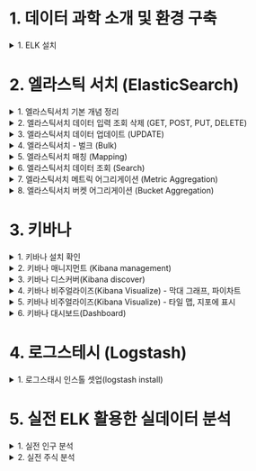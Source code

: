 
# 1. 데이터 과학 소개 및 환경 구축 

<details> <summary> 1. ELK 설치</summary>

## 1. ELK 설치

### 설치
```
brew install elastic/tap/kibana-full
brew install elastic/tap/elasticsearch-full
brew install elastic/tap/filebeat-full
brew install elastic/tap/logstash-full
```

### 서비스 실행
```
brew services start elastic/tap/kibana-full
brew services start elastic/tap/elasticsearch-full
brew services start elastic/tap/filebeat-full
brew services start elastic/tap/logstash-full
```

### ElasticSearch 실행 확인
- localhost:9200 접속


</details>

# 2. 엘라스틱 서치 (ElasticSearch)

<details> <summary> 1. 엘라스틱서치 기본 개념 정리 </summary>

## 1. 엘라스틱서치 기본 개념 정리

![image](https://user-images.githubusercontent.com/28394879/142723353-96101d05-1892-4c90-bb43-22ef28343a5b.png)

- 왼쪽 데이터 형태로 들어왔을 때 엘라스틱 서치는 오른쪽 테이블 형태로 저장을 한다. 

### elastic search vs relational DB

![image](https://user-images.githubusercontent.com/28394879/142723405-0155e63a-e55a-44fc-ac53-b98643e9c6e2.png)

- 구글링을 할때 Text단위로 검색하는 것을 가정했을때 Elastic search를 사용했을 경우 훨씬 빠르게 데이터를 가져올 수 있다. 

### elastic search data structure 

![image](https://user-images.githubusercontent.com/28394879/142723499-fd98d73e-79f5-4796-b762-d4635af2481e.png)

- index 안에 type을 갖는다.
- type안에 여러개의 document를 갖는다.
- document들은 같은 property를 갖고 있는다. 

### elastic search vs relational DB 용어 차이
![image](https://user-images.githubusercontent.com/28394879/142723564-1c4b324b-dee6-48aa-9370-3f4fd14cbbd2.png)

![image](https://user-images.githubusercontent.com/28394879/142723595-7490990d-7de9-4a85-9c40-a1be17a5e750.png)
- Elastic Search는 REST API를 사용한다. 

![image](https://user-images.githubusercontent.com/28394879/142723609-be8f9292-c04c-4b0a-b7a7-41cebd693b77.png)

</details>

<details> <summary> 2. 엘라스틱서치 데이터 입력 조회 삭제 (GET, POST, PUT, DELETE) </summary>

## 2. 엘라스틱서치 데이터 입력 조회 삭제 (GET, POST, PUT, DELETE)

1. classes index가 있는지 조회 (아직은 생성안해서 조회 안되는게 맞음)
`curl -XGET http://localhost:9200/classes` 
2. 조회할 때 이쁘게 보기 
`curl -XGET http://localhost:9200/classes?pretty`  
3. index가 없다는 것을 확인했으니, 인덱스 생성 해보자.
`curl -XPUT http://localhost:9200/classes`
4. 생성된것을 조회
`curl -XGET http://localhost:9200/classes?pretty`    
```
{
  "classes" : {
    "aliases" : { },
    "mappings" : { },
    "settings" : {
      "index" : {
        "routing" : {
          "allocation" : {
            "include" : {
              "_tier_preference" : "data_content"
            }
          }
        },
        "number_of_shards" : "1",
        "provided_name" : "classes",
        "creation_date" : "1637410676372",
        "number_of_replicas" : "1",
        "uuid" : "sTOr1fWFTIe0JKaThOQ4LQ",
        "version" : {
          "created" : "7150299"
        }
      }
    }
  }
}
```
5. 생성한 index 지우기 
`curl -XDELETE http://localhost:9200/classes`
6. document 생성하기
```
curl -XPOST http://localhost:9200/classes/class/1/ -H 'Content-Type: application/json'  -d '
{"title":"Algorithm", "professor":"John"}'
```
index가 생성된 상태에서 해도 되고, 생성안된 상태에서 해도 된다.  
index를 생성 안된상태에서 하면, 알아서 index 생성까지 해준다.

7. 생성된것을 조회 
`curl -XGET http://localhost:9200/classes?pretty`    
**결과**  
```
{
  "classes" : {
    "aliases" : { },
    "mappings" : {
      "properties" : {
        "professor" : {
          "type" : "text",
          "fields" : {
            "keyword" : {
              "type" : "keyword",
              "ignore_above" : 256
            }
          }
        },
        "title" : {
          "type" : "text",
          "fields" : {
            "keyword" : {
              "type" : "keyword",
              "ignore_above" : 256
            }
          }
        }
      }
    },
    "settings" : {
      "index" : {
        "routing" : {
          "allocation" : {
            "include" : {
              "_tier_preference" : "data_content"
            }
          }
        },
        "number_of_shards" : "1",
        "provided_name" : "classes",
        "creation_date" : "1637411566405",
        "number_of_replicas" : "1",
        "uuid" : "HCTipXo6Stqya6SKmAXlsw",
        "version" : {
          "created" : "7150299"
        }
      }
    }
  }
}
``` 

8. json파일로 document 생성 
`curl -XPOST http://localhost:9200/classes/class/1/ -H 'Content-Type: application/json' -d @oneclass.json` 




</details>

<details> <summary> 3. 엘라스틱서치 데이터 업데이트 (UPDATE) </summary>

## 3. 엘라스틱서치 데이터 업데이트 (UPDATE)

1. 업데이트할 데이터를 위해서 document 생성
```
curl -XPOST http://localhost:9200/classes/class/1/ -H 'Content-Type: application/json' -d '{"title": "Algorithm", "professor": "John"}'
``` 

2. 1학점이라는 필드를 추가
```
curl -XPOST http://localhost:9200/classes/class/1/_update -H 'Content-Type: application/json' -d '{"doc" : {"unit" : 1}}'
``` 

3. 추가 된 것 확인
```
curl -XGET http://localhost:9200/classes/class/1?pretty
``` 

4. 학점을 1에서 2로 수정
```
curl -XPOST http://localhost:9200/classes/class/1/_update -H 'Content-Type: application/json' -d '{"doc" : {"unit" : 2}}'
```

5. 학점에 script로 +5 시키기
```
curl -XPOST http://localhost:9200/classes/class/1/_update -H 'Content-Type: application/json' -d '{"script": "ctx._source.unit += 5"}'
```

</details>

<details> <summary> 4. 엘라스틱서치 - 벌크 (Bulk) </summary>

## 4. 엘라스틱서치 - 벌크 (Bulk)

1. CLASSES.JSON 을 bulk
```
curl -XPOST http://localhost:9200/_bulk --data-binary  @classes.json -H 'Content-Type: application/json'
``` 

2. bulk 확인 
```
curl -XGET http://localhost:9200/classes/class/2?pretty
```

</details>

<details> <summary> 5. 엘라스틱서치 매칭 (Mapping) </summary>

## 5. 엘라스틱서치 매칭 (Mapping)

- 매핑은 데이터베이스의 스키마와 동일하다. 
- 엘라스틱서치는 매핑없이도 insert 할 수 있다. 
- 실제 일할때는 매핑 없이 데이터를 넣는것은 상당히 위험한 일이다. 
  - 매핑이 없다면 날짜를 문자열로 인식할 수 있다. 
  - 매핑이 없다면 숫자를 넣을때도 문자열로 인식할 수 있다. 
  - 그렇다면, 평균을 낼 때도 문자열로 인식되면 잘 안될 수 있다. 
- 데이터를 넣을때에는 매핑을 먼저 추가해야 된다. 


1. 인덱스 생성
```
curl -XPUT 'http://localhost:9200/classes'
``` 
2. 매핑 생성
```
curl -XPUT 'http://localhost:9200/classes/class/_mapping' -H 'Content-Type: application/json' -d @classesRating_mapping.json
``` 
3. CLASSES.JSON 을 bulk
```
curl -XPOST http://localhost:9200/_bulk --data-binary  @classes.json -H 'Content-Type: application/json'
``` 
4. bulk 확인 
```
curl -XGET http://localhost:9200/classes/class/2?pretty
```
- 지금 실습에서는 mapping없이 bulk했을 때와의 차이점은 크게 없는 것 같다. (데이터 형식을 생각보다 알아서 잘 매칭해주는 듯함)
- 하지만, 데이터형식을 언제 다르게 해줄지 모르니, 항상 mapping을 먼저 생성해주는 것이 좋은 것 같다. 

</details>

<details> <summary> 6. 엘라스틱서치 데이터 조회 (Search) </summary>

## 6. 엘라스틱서치 데이터 조회 (Search)

1. 데이터 생성
```
curl -XPOST http://localhost:9200/_bulk --data-binary @simple_basketball.json -H 'Content-Type: application/json'
``` 

2. 데이터 확인
```
curl -XGET http://localhost:9200/basketball/record/_search?pretty
``` 

3. uri옵션으로 데이터 확인
```
curl -XGET http://localhost:9200/basketball/record/_search?q=points:30&pretty
```  

4. REQUEST BODY 로 데이터 확인 
```
curl -XGET http://localhost:9200/basketball/record/_search?pretty -H 'Content-Type: application/json' -d '
{ 
  "query": {
    "term" : {"points": 30}
  }
}'
``` 

</details>

<details> <summary> 7. 엘라스틱서치 메트릭 어그리게이션 (Metric Aggregation) </summary>

## 7. 엘라스틱서치 메트릭 어그리게이션 (Metric Aggregation)

- 평균, 합산 등을 구하는 것이 Metric Aggregation

1. 데이터 생성
```
curl -XPOST http://localhost:9200/_bulk --data-binary @simple_basketball.json -H 'Content-Type: application/json'
``` 

2. average aggregation 
```
curl -XGET http://localhost:9200/_search?pretty --data-binary @avg_points_aggs.json -H 'Content-Type: application/json'
```  

3. max aggregation 
```
curl -XGET http://localhost:9200/_search?pretty --data-binary @max_points_aggs.json -H 'Content-Type: application/json'
```  

4. min aggregation 
```
curl -XGET http://localhost:9200/_search?pretty --data-binary @min_points_aggs.json -H 'Content-Type: application/json'
```  

5. sum aggregation 
```
curl -XGET http://localhost:9200/_search?pretty --data-binary @sum_points_aggs.json -H 'Content-Type: application/json'
```  

6. stats aggregation (지금까지 한 모든 aggregation을 한번에)
```
curl -XGET http://localhost:9200/_search?pretty --data-binary @stats_points_aggs.json -H 'Content-Type: application/json'
```  

</details>

<details> <summary> 8. 엘라스틱서치 버켓 어그리게이션 (Bucket Aggregation) </summary>

## 8. 엘라스틱서치 버켓 어그리게이션 (Bucket Aggregation)

- group by같은 기능을 사용하는것이 Bucket Aggregation 
- Bucket key로 식별되는 여러 Bucket 쿼리 컨텍스트(테이블)에서 정의된 문제의 데이터를 분할하며 Document를 그룹화하는 것이다. 

1. INDEX 생성
```
curl -XPUT localhost:9200/basketball
``` 

2. mapping 적용
```
curl -XPUT 'localhost:9200/basketball/record/_mapping?include_type_name=true&pretty' -H'Content-Type: application/json' -d @basketball_mapping.json
``` 

3. 데이터 삽입(bulk)
```
curl -XPOST http://localhost:9200/_bulk?pretty -H'Content-Type: application/json' --data-binary @twoteam_basketball.json
``` 

4. bucket aggregation
```
curl -XGET http://localhost:9200/_search?pretty --data-binary @terms_aggs.json -H 'Content-Type: application/json'
``` 

5. 팀별로 스코어 통계
```
curl -XGET http://localhost:9200/_search?pretty --data-binary @stats_by_team.json -H 'Content-Type: application/json'
``` 

</details>


# 3. 키바나

<details> <summary> 1. 키바나 설치 확인 </summary>

## 1. 키바나 설치 확인

http://localhost:5601 접속 확인

</details>

<details> <summary> 2. 키바나 매니지먼트 (Kibana management) </summary>

## 2. 키바나 매니지먼트 (Kibana management)

1. 이전에 진행한 index 제거 
```
curl -XDELETE localhost:9200/basketball
``` 

2. 새로 index 생성
```
curl -XPUT localhost:9200/basketball
``` 

3. mapping정보 입력
```
curl -XPUT 'localhost:9200/basketball/record/_mapping?include_type_name=true&pretty' -H'Content-Type: application/json' -d @basketball_mapping.json
```

4. 데이터 삽입(bulk)
```
curl -XPOST http://localhost:9200/_bulk?pretty -H 'Content-Type: application/json' --data-binary @bulk_basketball.json
``` 

5. kibana 접속 후 index패턴 생성
![image](https://user-images.githubusercontent.com/28394879/143597413-f6c18934-791a-4cf8-a1fe-820df28478f3.png)

6. 데이터가 kibana에 잘 인식됐는지 확인
![image](https://user-images.githubusercontent.com/28394879/143597714-28cfc916-7afa-419b-9189-c9a7296ae569.png)




</details>

<details> <summary> 3. 키바나 디스커버(Kibana discover) </summary>

## 3. 키바나 디스커버(Kibana discover)

1. Kibana에서 디스커버 탭으로 들어가서, 2016년까지의 데이터 (2021년기준으론 약 6년전까지로 설정)를 검색
```
http://localhost:5601/app/discover#/?_g=(filters:!(),refreshInterval:(pause:!t,value:0),time:(from:now-8y,to:now))&_a=(columns:!(),filters:!(),index:'3be87030-4ec7-11ec-b89d-c5bc45c36b0c',interval:auto,query:(language:kuery,query:''),sort:!(!(submit_date,desc)))
``` 

2. 2016~2017까지의 데이터 보기 
```
http://localhost:5601/app/discover#/?_g=(filters:!(),refreshInterval:(pause:!t,value:0),time:(from:'2015-12-31T15:40:28.184Z',to:'2017-10-31T15:40:53.079Z'))&_a=(columns:!(),filters:!(),index:'3be87030-4ec7-11ec-b89d-c5bc45c36b0c',interval:auto,query:(language:kuery,query:''),sort:!(!(submit_date,desc)))
```
![image](https://user-images.githubusercontent.com/28394879/143604521-1ea36012-c914-48a5-9a47-c63880ed2d66.png)

3. filter로 "Stephen Curry"데이터만 보기
![image](https://user-images.githubusercontent.com/28394879/143604757-18e90696-8f7a-49e2-b7a4-4e410b0eb30e.png)

4. toggle 버튼으로 원하는 필드 위주로 보기
![image](https://user-images.githubusercontent.com/28394879/143604953-7d5ee4fa-5a15-40c5-99b0-a6cb5d14b1d4.png)

5. 정렬 버튼으로 원하는 필드로 정렬 하기 
![image](https://user-images.githubusercontent.com/28394879/143605225-845e7cb7-4f13-4287-9d19-0812c24e3e1c.png)


</details>

<details> <summary> 4. 키바나 비주얼라이즈(Kibana Visualize) - 막대 그래프, 파이차트 </summary>

## 4. 키바나 비주얼라이즈(Kibana Visualize) - 막대 그래프, 파이차트

### 창 들어가는방법
1. Analytics에서 Visualize Library 클릭
2. Create new visualization 클릭
3. Explore options 클릭
4. Vertical Bar(막대그래프) 또는 파이차트 검색 후 클릭

- 막대 그래프
![image](https://user-images.githubusercontent.com/28394879/143665723-6e0898bd-93a8-454e-9ca3-4ee30d1e932f.png)
`http://localhost:5601/app/visualize#/create?type=histogram&indexPattern=3be87030-4ec7-11ec-b89d-c5bc45c36b0c&_g=(filters:!(),refreshInterval:(pause:!t,value:0),time:(from:'2015-01-27T02:05:10.924Z',to:now))&_a=(filters:!(),linked:!f,query:(language:kuery,query:''),uiState:(),vis:(aggs:!((enabled:!t,id:'2',params:(customLabel:avg,field:points),schema:metric,type:avg),(enabled:!t,id:'3',params:(field:name,missingBucket:!f,missingBucketLabel:Missing,order:desc,orderBy:'2',otherBucket:!f,otherBucketLabel:Other,size:5),schema:segment,type:terms)),params:(addLegend:!t,addTimeMarker:!f,addTooltip:!t,categoryAxes:!((id:CategoryAxis-1,labels:(filter:!t,show:!t,truncate:100),position:bottom,scale:(type:linear),show:!t,style:(),title:(),type:category)),detailedTooltip:!t,grid:(categoryLines:!f),labels:(show:!f),legendPosition:right,maxLegendLines:1,palette:(name:default,type:palette),radiusRatio:0,seriesParams:!((circlesRadius:3,data:(id:'2',label:avg),drawLinesBetweenPoints:!t,interpolate:linear,lineWidth:2,mode:stacked,show:!t,showCircles:!t,type:histogram,valueAxis:ValueAxis-1)),thresholdLine:(color:%23E7664C,show:!f,style:full,value:10,width:1),times:!(),truncateLegend:!t,type:histogram,valueAxes:!((id:ValueAxis-1,labels:(filter:!f,rotate:0,show:!t,truncate:100),name:LeftAxis-1,position:left,scale:(mode:normal,type:linear),show:!t,style:(),title:(text:avg),type:value))),title:'',type:histogram))`


- 파이차트
![image](https://user-images.githubusercontent.com/28394879/143665340-4669b0b3-744d-45aa-95d9-719f9636e4a7.png)
`http://localhost:5601/app/visualize#/create?type=pie&indexPattern=3be87030-4ec7-11ec-b89d-c5bc45c36b0c&_g=(filters:!(),refreshInterval:(pause:!t,value:0),time:(from:'2015-01-27T02:05:10.924Z',to:now))&_a=(filters:!(),linked:!f,query:(language:kuery,query:''),uiState:(vis:(legendOpen:!f)),vis:(aggs:!((enabled:!t,id:'1',params:(field:points),schema:metric,type:sum),(enabled:!t,id:'2',params:(field:team,missingBucket:!f,missingBucketLabel:Missing,order:desc,orderBy:'1',otherBucket:!f,otherBucketLabel:Other,size:5),schema:segment,type:terms)),params:(addLegend:!f,addTooltip:!t,distinctColors:!f,isDonut:!t,labels:(last_level:!f,percentDecimals:2,position:default,show:!t,truncate:100,values:!t,valuesFormat:percent),legendPosition:right,maxLegendLines:1,nestedLegend:!f,palette:(name:default,type:palette),truncateLegend:!t,type:pie),title:'',type:pie))`


</details>

<details> <summary> 5. 키바나 비주얼라이즈(Kibana Visualize) - 타일 맵, 지포에 표시 </summary>

## 5. 키바나 비주얼라이즈(Kibana Visualize) - 타일 맵, 지포에 표시

1. classes index생성 
```
curl -XPUT http://localhost:9200/classes
``` 

2. mapping 정보 등록(매핑을 통해서 단순 스트링이아닌, 지도에 표시할 수 있는 값임을 나타내주어야 함)
```
curl -XPUT http://localhost:9200/classes/class/_mapping?include_type_name=true&pretty -H 'Content-Type: application/json' -d @classesRating_mapping.json
``` 

3. bulk insert
```
curl -XPOST http://localhost:9200/_bulk?pretty -H 'Content-Type: application/json' --data-binary @classes.json
```

4. 데이터 확인
```
curl -XGET http://localhost:9200/classes/class/1/?pretty
```

5. kibana에서 Management의 StackManagement 클릭
6. Index Pattern 클릭
7. Create index Pattern 클릭 
8. classes* index 생성
9. Visualize에서 Maps 클릭
10. Add layer -> Clusters and grids
11. index pattern를 classes로 적용

![image](https://user-images.githubusercontent.com/28394879/143666574-1cf00a7c-0e66-4fea-9263-dea73cbc1380.png)


</details>


<details> <summary> 6. 키바나 대시보드(Dashboard) </summary>

## 6. 키바나 대시보드(Dashboard)

- 대시보드에 여태까지 만든 visualize들을 원하는 위치, 원하는 크기만큼으로 지정해서 만들어 놓을수 있다.

![image](https://user-images.githubusercontent.com/28394879/143666737-aa40003f-eacd-4ab7-831b-1d50b92df3b8.png)

</details>


# 4. 로그스테시 (Logstash)

<details> <summary> 1. 로그스태시 인스톨 셋업(logstash install) </summary>

## 1. 로그스태시 인스톨 셋업(logstash install)

### 로그 스테시 
- ELK중에서 인풋을 담당
- 로그스테시에서 받은 인풋은 변환되어서 elasticsearch로 들어간다.
- 로그스태시에서 받은 인풋은 원하는 형태로 데이터 형태를 변환한다. (ex: csv -> 수치로 변경) / 변환된 데이터는 elasticsearch로 들어간다. 

![image](https://user-images.githubusercontent.com/28394879/143667031-9a842232-1619-4c3e-b447-6629bb370f66.png)


1. cd /usr/local/bin
2. vi logstash-simple.conf 에 ch04/logstash-simple.conf 내용입력
3. ./logstash -f logstash-simple.conf

입력한 데이터들이 화면에 뿌려지는것을 확인
![image](https://user-images.githubusercontent.com/28394879/143667379-83002be3-1078-4cc2-9707-08e415963fee.png)


</details>

# 5. 실전 ELK 활용한 실데이터 분석

<details> <summary> 1. 실전 인구 분석 </summary>

## 1. 실전 인구 분석

1. logstash 실행 
```
./logstash -f /Users/singyeongdeog/Documents/github_code/ELK/1.elk-stack-data-analysis/ch05/logstash.conf
```

2. kibana 에서 "population" index pattern 등록

3. Discover에서 한국의 1980 ~ 2010년 인구 검색 
![image](https://user-images.githubusercontent.com/28394879/143670077-8ac09097-3e56-45cb-85ab-ca311d545b13.png)

4. Visualize Library의 Vertical bar 에서 1980년도의 각 나라별 인구수 비교 
![image](https://user-images.githubusercontent.com/28394879/143670587-5ecd1ff1-2e59-46bd-a149-2eff7b396ee8.png)

5. Visualize Library의 Pie를 활용하여 나라별 인구수 비교
![image](https://user-images.githubusercontent.com/28394879/143670687-6d580f34-6766-490f-a56a-759cc2dc6a10.png)

</details>

<details> <summary> 2. 실전 주식 분석 </summary>

## 2. 실전 주식 분석

- conf파일의 start_position
  - end: 데이터가 스트리밍형식으로 계속해서 들어올경우 사용가능, 끝에서부터 데이터를 읽음
  - begining: 데이터를 처음부터 읽어야할 경우 사용가능, csv파일 등에서 읽을때 사용, 앞에서부터 읽음

1. logstash 실행 
```
sudo /usr/local/bin/logstash -f /Users/singyeongdeog/Documents/github_code/ELK/1.elk-stack-data-analysis/ch05/logstash_stock.conf
```

2. kibana 에서 "stock" index pattern 등록

3. Discover에서 오픈시간과 클로즈 시간의 주식 가격 검색 
![image](https://user-images.githubusercontent.com/28394879/143672478-600420c6-7e49-4362-8b90-ede3a98871ba.png)

4. Visualize Library의 Line을 활용한 주식 가격 변동 보기
![image](https://user-images.githubusercontent.com/28394879/143672756-95bd9e9c-6d76-43df-abd9-bb3e14d18df6.png)

5. Visualize Library의 Metric을 활용한 주식의 데이터 갯수(Document 개수) 보기
![image](https://user-images.githubusercontent.com/28394879/143672806-4c28d4f3-dcef-42dd-9d55-d7ba9975486e.png)

6. 대시보드에 각종 시각화 구성
![image](https://user-images.githubusercontent.com/28394879/143672849-5adacdbe-87c6-4587-a0cc-6cfb6eae5056.png)



</details>
